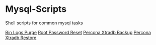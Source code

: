 # Mysql-Scripts
Shell scripts for common mysql tasks

[Bin Logs Purge](mysql_binlogs_purge.sh)
[Root Password Reset](mysql_reset_root_password.sh)
[Percona Xtradb Backup](xtradb_backup.sh)
[Percona Xtradb Restore](xtradb_restore.sh)
